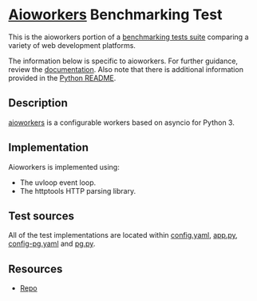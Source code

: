 # [Aioworkers](https://github.com/aioworkers) Benchmarking Test

This is the aioworkers portion of a [benchmarking tests suite](../../)
comparing a variety of web development platforms.

The information below is specific to aioworkers. For further guidance,
review the [documentation](https://github.com/khulnasoft/BenchWeb/wiki).
Also note that there is additional information provided in
the [Python README](../).

## Description

[aioworkers](https://github.com/aioworkers) is a configurable workers
based on asyncio for Python 3.


## Implementation

Aioworkers is implemented using:

* The uvloop event loop.
* The httptools HTTP parsing library.


## Test sources

All of the test implementations are located within
[config.yaml](config.yaml), [app.py](app.py), 
[config-pg.yaml](config-pg.yaml) and [pg.py](pg.py).


## Resources

* [Repo](https://github.com/aioworkers)
